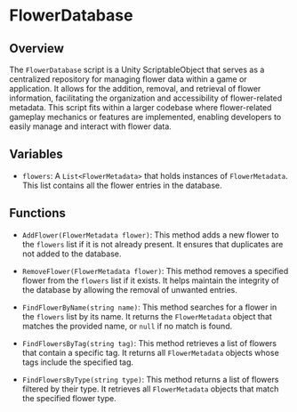# FlowerDatabase

## Overview
The `FlowerDatabase` script is a Unity ScriptableObject that serves as a centralized repository for managing flower data within a game or application. It allows for the addition, removal, and retrieval of flower information, facilitating the organization and accessibility of flower-related metadata. This script fits within a larger codebase where flower-related gameplay mechanics or features are implemented, enabling developers to easily manage and interact with flower data.

## Variables
- `flowers`: A `List<FlowerMetadata>` that holds instances of `FlowerMetadata`. This list contains all the flower entries in the database.

## Functions
- `AddFlower(FlowerMetadata flower)`: This method adds a new flower to the `flowers` list if it is not already present. It ensures that duplicates are not added to the database.

- `RemoveFlower(FlowerMetadata flower)`: This method removes a specified flower from the `flowers` list if it exists. It helps maintain the integrity of the database by allowing the removal of unwanted entries.

- `FindFlowerByName(string name)`: This method searches for a flower in the `flowers` list by its name. It returns the `FlowerMetadata` object that matches the provided name, or `null` if no match is found.

- `FindFlowersByTag(string tag)`: This method retrieves a list of flowers that contain a specific tag. It returns all `FlowerMetadata` objects whose tags include the specified tag.

- `FindFlowersByType(string type)`: This method returns a list of flowers filtered by their type. It retrieves all `FlowerMetadata` objects that match the specified flower type.